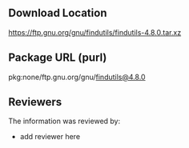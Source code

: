 ## Download Location

https://ftp.gnu.org/gnu/findutils/findutils-4.8.0.tar.xz

## Package URL (purl)

pkg:none/ftp.gnu.org/gnu/findutils@4.8.0

## Reviewers

The information was reviewed by:

* add reviewer here